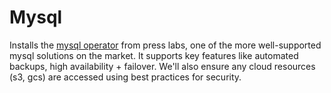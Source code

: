 # Mysql

Installs the [mysql operator](https://github.com/presslabs/mysql-operator) from press labs, one of the more well-supported mysql solutions on the market.  It supports key features like automated backups, high availability + failover.  We'll also ensure any cloud resources (s3, gcs) are accessed using best practices for security.